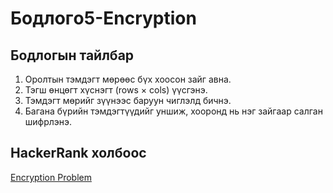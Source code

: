 # Бодлогo5-Encryption

## Бодлогын тайлбар

1. Оролтын тэмдэгт мөрөөс бүх хоосон зайг авна.
2. Тэгш өнцөгт хүснэгт (rows × cols) үүсгэнэ.
3. Тэмдэгт мөрийг зүүнээс баруун чиглэлд бичнэ.
4. Багана бүрийн тэмдэгтүүдийг уншиж, хооронд нь нэг зайгаар салган шифрлэнэ.

## HackerRank холбоос

[Encryption Problem](https://www.hackerrank.com/challenges/encryption)


